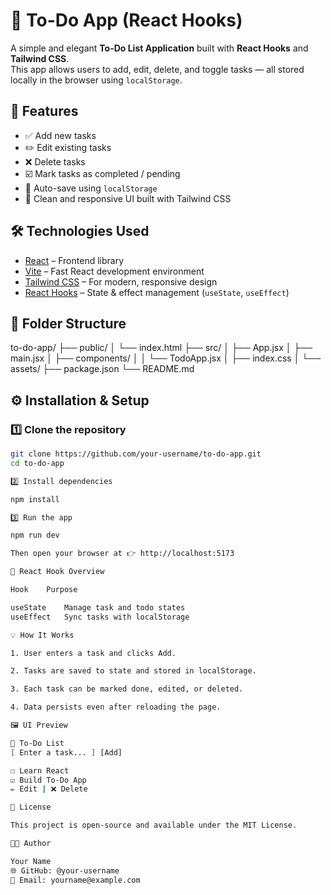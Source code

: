 # 📝 To-Do App (React Hooks)

A simple and elegant **To-Do List Application** built with **React Hooks** and **Tailwind CSS**.  
This app allows users to add, edit, delete, and toggle tasks — all stored locally in the browser using `localStorage`.

## 🚀 Features

- ✅ Add new tasks  
- ✏️ Edit existing tasks  
- ❌ Delete tasks  
- ☑️ Mark tasks as completed / pending  
- 💾 Auto-save using `localStorage`  
- 🎨 Clean and responsive UI built with Tailwind CSS  

## 🛠️ Technologies Used

- [React](https://react.dev/) – Frontend library  
- [Vite](https://vitejs.dev/) – Fast React development environment  
- [Tailwind CSS](https://tailwindcss.com/) – For modern, responsive design  
- [React Hooks](https://react.dev/reference/react) – State & effect management (`useState`, `useEffect`)

## 📂 Folder Structure

to-do-app/ ├── public/ │   └── index.html ├── src/ │   ├── App.jsx │   ├── main.jsx │   ├── components/ │   │   └── TodoApp.jsx │   ├── index.css │   └── assets/ ├── package.json └── README.md

## ⚙️ Installation & Setup

### 1️⃣ Clone the repository
```bash
git clone https://github.com/your-username/to-do-app.git
cd to-do-app

2️⃣ Install dependencies

npm install

3️⃣ Run the app

npm run dev

Then open your browser at 👉 http://localhost:5173

🧩 React Hook Overview

Hook	Purpose

useState	Manage task and todo states
useEffect	Sync tasks with localStorage

💡 How It Works

1. User enters a task and clicks Add.

2. Tasks are saved to state and stored in localStorage.

3. Each task can be marked done, edited, or deleted.

4. Data persists even after reloading the page.

🖼️ UI Preview

📝 To-Do List
[ Enter a task... ] [Add]

☐ Learn React  
☑ Build To-Do App  
✏️ Edit | ❌ Delete

🧾 License

This project is open-source and available under the MIT License.

👩‍💻 Author

Your Name
🌐 GitHub: @your-username
📧 Email: yourname@example.com
